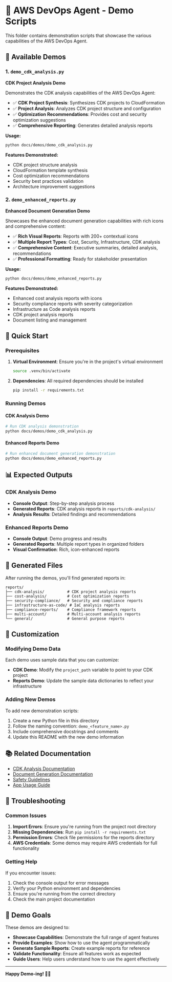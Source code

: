 # 🎯 AWS DevOps Agent - Demo Scripts

This folder contains demonstration scripts that showcase the various capabilities of the AWS DevOps Agent.

## 📁 Available Demos

### 1. `demo_cdk_analysis.py`
**CDK Project Analysis Demo**

Demonstrates the CDK analysis capabilities of the AWS DevOps Agent:
- ✅ **CDK Project Synthesis**: Synthesizes CDK projects to CloudFormation
- ✅ **Project Analysis**: Analyzes CDK project structure and configuration
- ✅ **Optimization Recommendations**: Provides cost and security optimization suggestions
- ✅ **Comprehensive Reporting**: Generates detailed analysis reports

**Usage:**
```bash
python docs/demos/demo_cdk_analysis.py
```

**Features Demonstrated:**
- CDK project structure analysis
- CloudFormation template synthesis
- Cost optimization recommendations
- Security best practices validation
- Architecture improvement suggestions

### 2. `demo_enhanced_reports.py`
**Enhanced Document Generation Demo**

Showcases the enhanced document generation capabilities with rich icons and comprehensive content:
- ✅ **Rich Visual Reports**: Reports with 200+ contextual icons
- ✅ **Multiple Report Types**: Cost, Security, Infrastructure, CDK analysis
- ✅ **Comprehensive Content**: Executive summaries, detailed analysis, recommendations
- ✅ **Professional Formatting**: Ready for stakeholder presentation

**Usage:**
```bash
python docs/demos/demo_enhanced_reports.py
```

**Features Demonstrated:**
- Enhanced cost analysis reports with icons
- Security compliance reports with severity categorization
- Infrastructure as Code analysis reports
- CDK project analysis reports
- Document listing and management

## 🚀 Quick Start

### Prerequisites
1. **Virtual Environment**: Ensure you're in the project's virtual environment
   ```bash
   source .venv/bin/activate
   ```

2. **Dependencies**: All required dependencies should be installed
   ```bash
   pip install -r requirements.txt
   ```

### Running Demos

#### CDK Analysis Demo
```bash
# Run CDK analysis demonstration
python docs/demos/demo_cdk_analysis.py
```

#### Enhanced Reports Demo
```bash
# Run enhanced document generation demonstration
python docs/demos/demo_enhanced_reports.py
```

## 📊 Expected Outputs

### CDK Analysis Demo
- **Console Output**: Step-by-step analysis process
- **Generated Reports**: CDK analysis reports in `reports/cdk-analysis/`
- **Analysis Results**: Detailed findings and recommendations

### Enhanced Reports Demo
- **Console Output**: Demo progress and results
- **Generated Reports**: Multiple report types in organized folders
- **Visual Confirmation**: Rich, icon-enhanced reports

## 📁 Generated Files

After running the demos, you'll find generated reports in:

```
reports/
├── cdk-analysis/          # CDK project analysis reports
├── cost-analysis/         # Cost optimization reports
├── security-compliance/   # Security and compliance reports
├── infrastructure-as-code/ # IaC analysis reports
├── compliance-reports/    # Compliance framework reports
├── multi-account/         # Multi-account analysis reports
└── general/               # General purpose reports
```

## 🔧 Customization

### Modifying Demo Data
Each demo uses sample data that you can customize:

- **CDK Demo**: Modify the `project_path` variable to point to your CDK project
- **Reports Demo**: Update the sample data dictionaries to reflect your infrastructure

### Adding New Demos
To add new demonstration scripts:

1. Create a new Python file in this directory
2. Follow the naming convention: `demo_<feature_name>.py`
3. Include comprehensive docstrings and comments
4. Update this README with the new demo information

## 📚 Related Documentation

- [CDK Analysis Documentation](../CDK_ANALYSIS.md)
- [Document Generation Documentation](../DOCUMENT_GENERATION.md)
- [Safety Guidelines](../SAFETY_GUIDELINES.md)
- [App Usage Guide](../APP_USAGE.md)

## 🐛 Troubleshooting

### Common Issues

1. **Import Errors**: Ensure you're running from the project root directory
2. **Missing Dependencies**: Run `pip install -r requirements.txt`
3. **Permission Errors**: Check file permissions for the reports directory
4. **AWS Credentials**: Some demos may require AWS credentials for full functionality

### Getting Help

If you encounter issues:
1. Check the console output for error messages
2. Verify your Python environment and dependencies
3. Ensure you're running from the correct directory
4. Check the main project documentation

## 🎯 Demo Goals

These demos are designed to:
- **Showcase Capabilities**: Demonstrate the full range of agent features
- **Provide Examples**: Show how to use the agent programmatically
- **Generate Sample Reports**: Create example reports for reference
- **Validate Functionality**: Ensure all features work as expected
- **Guide Users**: Help users understand how to use the agent effectively

---

**Happy Demo-ing! 🚀✨**
